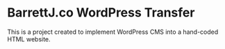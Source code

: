 # BarrettJ.co WordPress Transfer
This is a project created to implement WordPress CMS into a hand-coded HTML website.
